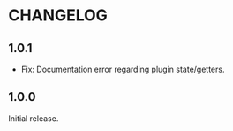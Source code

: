# CHANGELOG

## 1.0.1

- Fix: Documentation error regarding plugin state/getters.

## 1.0.0

Initial release.
